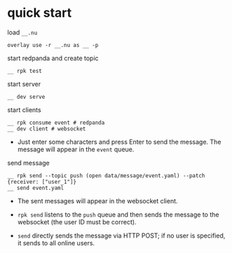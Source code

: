 # quick start

load `__.nu`
```nu
overlay use -r __.nu as __ -p
```

start redpanda and create topic
```nu
__ rpk test
```

start server
```nu
__ dev serve
```

start clients
```nu
__ rpk consume event # redpanda
__ dev client # websocket
```
- Just enter some characters and press Enter to send the message. The message will appear in the `event` queue.


send message
```nu
__ rpk send --topic push (open data/message/event.yaml) --patch {receiver: ["user_1"]}
__ send event.yaml
```

- The sent messages will appear in the websocket client.
- `rpk send` listens to the `push` queue and then sends the message to the websocket (the user ID must be correct).

- `send` directly sends the message via HTTP POST; if no user is specified, it sends to all online users.
